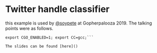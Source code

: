 # Twitter handle classifier
this example is used by [@soypete](https://github.com/Soypete) at Gopherpalooza 2019. The talking points were as follows. 


```export CPATH="/Applications/Xcode.app/Contents/Developer/Platforms/MacOSX.platform/Developer/SDKs/MacOSX.sdk/usr/include/"
export CGO_ENABLED=1; export CC=gcc;```

The slides can be found [here]()